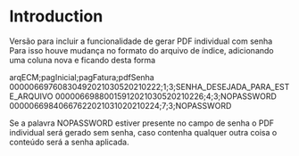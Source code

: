 # Introduction 
Versão para incluir a funcionalidade de gerar PDF individual com senha
Para isso houve mudança no formato do arquivo de índice, adicionando uma coluna nova e ficando desta forma

arqECM;pagInicial;pagFatura;pdfSenha
00000669760830492021030520210222;1;3;SENHA_DESEJADA_PARA_ESTE_ARQUIVO
00000669880015912021030520210226;4;3;NOPASSWORD
00000669840667622021031020210224;7;3;NOPASSWORD

Se a palavra NOPASSWORD estiver presente no campo de senha o PDF individual será gerado sem senha, caso contenha qualquer outra coisa o conteúdo será a senha aplicada.



